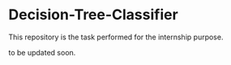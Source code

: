 # Decision-Tree-Classifier
This repository is the task performed for the internship purpose.

to be updated soon.
